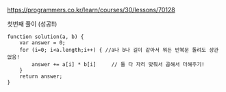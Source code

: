 https://programmers.co.kr/learn/courses/30/lessons/70128

첫번째 풀이 (성공!!)
```
function solution(a, b) {
    var answer = 0;
    for (i=0; i<a.length;i++) { //a나 b나 길이 같아서 뭐든 반복문 돌려도 상관없음!
        answer += a[i] * b[i]     // 둘 다 자리 맞춰서 곱해서 더해주기!
    }
    return answer;
}
```
